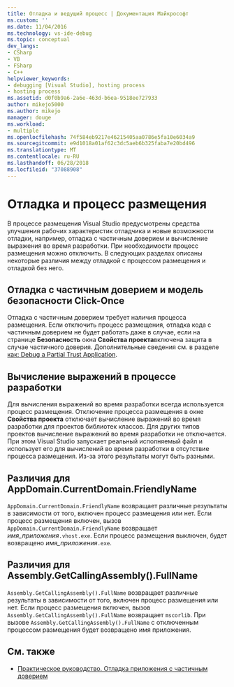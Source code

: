 ```yaml
---
title: Отладка и ведущий процесс | Документация Майкрософт
ms.custom: ''
ms.date: 11/04/2016
ms.technology: vs-ide-debug
ms.topic: conceptual
dev_langs:
- CSharp
- VB
- FSharp
- C++
helpviewer_keywords:
- debugging [Visual Studio], hosting process
- hosting process
ms.assetid: d0f0b9a6-2a6e-463d-b6ea-9518ee727933
author: mikejo5000
ms.author: mikejo
manager: douge
ms.workload:
- multiple
ms.openlocfilehash: 74f584eb9217e46215405aa0786e5fa10e6034a9
ms.sourcegitcommit: e9d1018a01af62c3dc5aeb6b325faba7e20bd496
ms.translationtype: MT
ms.contentlocale: ru-RU
ms.lasthandoff: 06/28/2018
ms.locfileid: "37088908"
---
```

# <a name="debugging-and-the-hosting-process"></a>Отладка и процесс размещения
В процессе размещения Visual Studio предусмотрены средства улучшения рабочих характеристик отладчика и новые возможности отладки, например, отладка с частичным доверием и вычисление выражения во время разработки. При необходимости процесс размещения можно отключить. В следующих разделах описаны некоторые различия между отладкой с процессом размещения и отладкой без него.

## <a name="partial-trust-debugging-and-click-once-security"></a>Отладка с частичным доверием и модель безопасности Click-Once
 Отладка с частичным доверием требует наличия процесса размещения. Если отключить процесс размещения, отладка кода с частичным доверием не будет работать даже в случае, если на странице **Безопасность** окна **Свойства проекта**включена защита в случае частичного доверия. Дополнительные сведения см. в разделе [как: Debug a Partial Trust Application](../debugger/how-to-debug-a-partial-trust-application.md).

## <a name="design-time-expression-evaluation"></a>Вычисление выражений в процессе разработки
 Для вычисления выражений во время разработки всегда используется процесс размещения. Отключение процесса размещения в окне **Свойства проекта** отключает вычисление выражений во время разработки для проектов библиотек классов. Для других типов проектов вычисление выражений во время разработки не отключается. При этом Visual Studio запускает реальный исполняемый файл и использует его для вычислений во время разработки в отсутствие процесса размещения. Из-за этого результаты могут быть разными.

## <a name="appdomaincurrentdomainfriendlyname-differences"></a>Различия для AppDomain.CurrentDomain.FriendlyName
 `AppDomain.CurrentDomain.FriendlyName` возвращает различные результаты в зависимости от того, включен процесс размещения или нет. Если процесс размещения включен, вызов `AppDomain.CurrentDomain.FriendlyName` возвращает *имя_приложения*`.vhost.exe`. Если процесс размещения выключен, будет возвращено *имя_приложения*`.exe`.

## <a name="assemblygetcallingassemblyfullname-differences"></a>Различия для Assembly.GetCallingAssembly().FullName
 `Assembly.GetCallingAssembly().FullName` возвращает различные результаты в зависимости от того, включен процесс размещения или нет. Если процесс размещения включен, вызов `Assembly.GetCallingAssembly().FullName` возвращает `mscorlib`. При вызове `Assembly.GetCallingAssembly().FullName` с отключенным процессом размещения будет возвращено имя приложения.

## <a name="see-also"></a>См. также

- [Практическое руководство. Отладка приложения с частичным доверием](../debugger/how-to-debug-a-partial-trust-application.md)